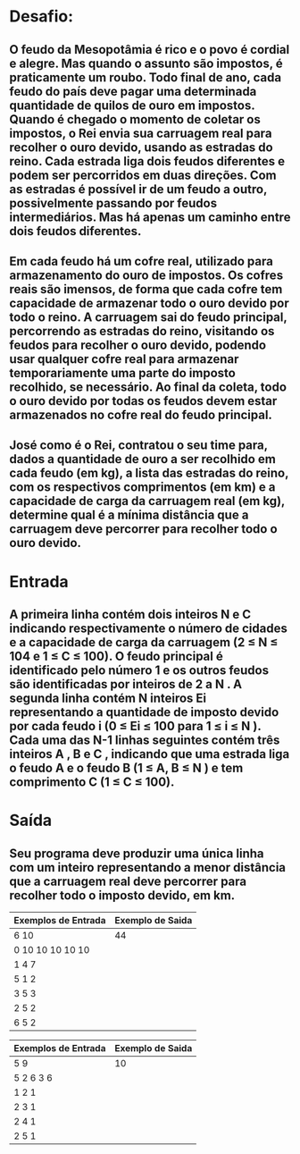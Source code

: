 # Desafio:

## O feudo da Mesopotâmia é rico e o povo é cordial e alegre. Mas quando o assunto são impostos, é praticamente um roubo. Todo final de ano, cada feudo do país deve pagar uma determinada quantidade de quilos de ouro em impostos. Quando é chegado o momento de coletar os impostos, o Rei envia sua carruagem real para recolher o ouro devido, usando as estradas do reino. Cada estrada liga dois feudos diferentes e podem ser percorridos em duas direções. Com as estradas é possível ir de um feudo a outro, possivelmente passando por feudos intermediários. Mas há apenas um caminho entre dois feudos diferentes.
## Em cada feudo há um cofre real, utilizado para armazenamento do ouro de impostos. Os cofres reais são imensos, de forma que cada cofre tem capacidade de armazenar todo o ouro devido por todo o reino. A carruagem sai do feudo principal, percorrendo as estradas do reino, visitando os feudos para recolher o ouro devido, podendo usar qualquer cofre real para armazenar temporariamente uma parte do imposto recolhido, se necessário. Ao final da coleta, todo o ouro devido por todas os feudos devem estar armazenados no cofre real do feudo principal.
## José como é o Rei, contratou o seu time para, dados a quantidade de ouro a ser recolhido em cada feudo (em kg), a lista das estradas do reino, com os respectivos comprimentos (em km) e a capacidade de carga da carruagem real (em kg), determine qual é a mínima distância que a carruagem deve percorrer para recolher todo o ouro devido.

# Entrada
## A primeira linha contém dois inteiros N e C indicando respectivamente o número de cidades e a capacidade de carga da carruagem (2 ≤ N ≤ 104 e 1 ≤ C ≤ 100). O feudo principal é identificado pelo número 1 e os outros feudos são identificadas por inteiros de 2 a N . A segunda linha contém N inteiros Ei representando a quantidade de imposto devido por cada feudo i (0 ≤ Ei ≤ 100 para 1 ≤ i ≤ N ). Cada uma das N-1 linhas seguintes contém três inteiros A , B e C , indicando que uma estrada liga o feudo A e o feudo B (1 ≤ A, B ≤ N ) e tem comprimento C (1 ≤ C ≤ 100).

# Saída
## Seu programa deve produzir uma única linha com um inteiro representando a menor distância que a carruagem real deve percorrer para recolher todo o imposto devido, em km.

| Exemplos de Entrada  | Exemplo de Saida |
| -------------------- | ---------------- |
| 6 10                 | 44               |
| 0 10 10 10 10 10     |                  |
| 1 4 7                |                  |
| 5 1 2                |                  |
| 3 5 3                |                  |
| 2 5 2                |                  |
| 6 5 2                |                  |


| Exemplos de Entrada  | Exemplo de Saida |
| -------------------- | ---------------- |
| 5 9                  | 10               |
| 5 2 6 3 6            |                  |
| 1 2 1                |                  |
| 2 3 1                |                  |
| 2 4 1                |                  |
| 2 5 1                |                  |



